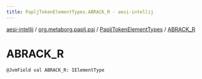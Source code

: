 ```yaml
---
title: PapljTokenElementTypes.ABRACK_R - aesi-intellij
---
```


[aesi-intellij](../../index.html) / [org.metaborg.paplj.psi](../index.html) / [PapljTokenElementTypes](index.html) / [ABRACK_R](.)

# ABRACK_R

`@JvmField val ABRACK_R: IElementType`